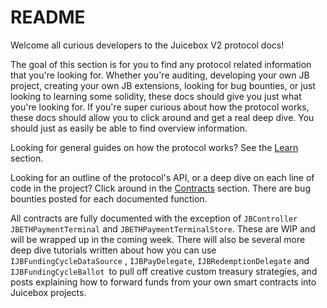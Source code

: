 # README

Welcome all curious developers to the Juicebox V2 protocol docs!

The goal of this section is for you to find any protocol related information that you're looking for. Whether you're auditing, developing your own JB project, creating your own JB extensions, looking for bug bounties, or just looking to learning some solidity, these docs should give you just what you're looking for. If you're super curious about how the protocol works, these docs should allow you to click around and get a real deep dive. You should just as easily be able to find overview information.

Looking for general guides on how the protocol works? See the [Learn](learn/overview.md) section.

Looking for an outline of the protocol's API, or a deep dive on each line of code in the project? Click around in the [Contracts](contracts/) section. There are bug bounties posted for each documented function.

All contracts are fully documented with the exception of `JBController` `JBETHPaymentTerminal` and `JBETHPaymentTerminalStore`. These are WIP and will be wrapped up in the coming week. There will also be several more deep dive tutorials written about how you can use `IJBFundingCycleDataSource` , `IJBPayDelegate`, `IJBRedemptionDelegate` and `IJBFundingCycleBallot `to pull off creative custom treasury strategies, and posts explaining how to forward funds from your own smart contracts into Juicebox projects.
